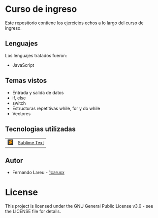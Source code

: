 # Curso de ingreso

Este repositorio contiene los ejercicios echos a lo largo del curso de ingreso.

## Lenguajes

Los lenguajes tratados fueron:

* JavaScript

## Temas vistos

* Entrada y salida de datos
* if, else
* switch
* Estructuras repetitivas while, for y do while
* Vectores

## Tecnologias utilizadas

<table>
    <tbody>
        <tr>
            <td><img src="./Z. img/stext.png" width="20px" height="20px"/></td>
            <td><a href="https://www.sublimetext.com/">Sublime Text</a></td>
        <tr>
    </tbody>
</table>

## Autor

* Fernando Lareu - [1caruxx](https://github.com/1caruxx)

# License

This project is licensed under the GNU General Public License v3.0 - see the LICENSE file for details.
